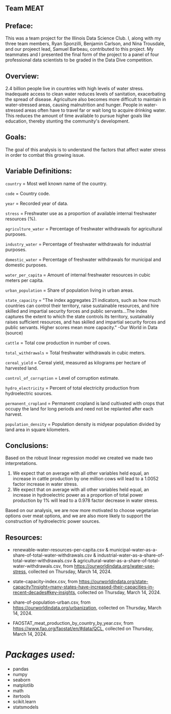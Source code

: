 ## Team MEAT

## Preface:

This was a team project for the Illinois Data Science Club. I, along with my three team members, Ryan Sponzilli, Benjamin Carlson, and Nina Trousdale, and our projeect lead, Samuel Barbeau, contributed to this project. My teammates and I presented the final form of the project to a panel of four professional data scientists to be graded in the Data Dive competition.

## Overview:

2.4 billion people live in countries with high levels of water stress. Inadequate access to clean water reduces levels of sanitation, exacerbating the spread of disease. Agriculture also becomes more difficult to maintain in water-stressed areas, causing malnutrition and hunger. People in water-stressed areas often have to travel far or wait long to acquire drinking water. This reduces the amount of time available to pursue higher goals like education, thereby stunting the community's development. 

## Goals: 

The goal of this analysis is to understand the factors that affect water stress in order to combat this growing issue.

## Variable Definitions:

`country` = Most well known name of the country.

`code` = Country code.

`year` = Recorded year of data.

`stress` = Freshwater use as a proportion of available internal freshwater resources (%).

`agriculture_water` = Percentage of freshwater withdrawals for agricultural purposes.

`industry_water` = Percentage of freshwater withdrawals for industrial purposes.

`domestic_water` = Percentage of freshwater withdrawals for municipal and domestic purposes.

`water_per_capita` = Amount of internal freshwater resources in cubic meters per capita.

`urban_population` = Share of population living in urban areas.

`state_capacity` = "The index aggregates 21 indicators, such as how much countries can control their territory, raise sustainable resources, and hire skilled and impartial security forces and public servants...The index captures the extent to which the state controls its territory, sustainably raises sufficient resources, and has
skilled and impartial security forces and public servants. Higher scores mean more capacity."  -Our World in Data (source)

`cattle` = Total cow production in number of cows.

`total_withdrawals` = Total freshwater withdrawals in cubic meters.

`cereal_yield` = Cereal yield, measured as kilograms per hectare of harvested land.

`control_of_corruption` = Level of corruption estimate.

`hydro_electricity` = Percent of total electricity production from hydroelectric sources.

`permanent_cropland` = Permanent cropland is land cultivated with crops that occupy the land for long periods and need not be replanted after each harvest.

`population_density` = Population density is midyear population divided by land area in square kilometers.

## Conclusions:

Based on the robust linear regression model we created we made two interpretations. 
1. We expect that on average with all other variables held equal, an increase in cattle production by one million cows will lead to a 1.0052 factor increase in water stress.
2. We expect that on average with all other variables held equal, an increase in hydroelectric power as a proportion of total power production by 1% will lead to a 0.978 factor decrease in water stress.

Based on our analysis, we are now more motivated to choose vegetarian options over meat options, and we are also more likely to support the construction of hydroelectric power sources.

## Resources:

- renewable-water-resources-per-capita.csv & municipal-water-as-a-share-of-total-water-withdrawals.csv & industrial-water-as-a-share-of-total-water-withdrawals.csv & agricultural-water-as-a-share-of-total-water-withdrawals.csv, from https://ourworldindata.org/water-use-stress, collected on Thursday, March 14, 2024.

- state-capacity-index.csv, from https://ourworldindata.org/state-capacity?insight=many-states-have-increased-their-capacities-in-recent-decades#key-insights, collected on Thursday, March 14, 2024.

- share-of-population-urban.csv, from https://ourworldindata.org/urbanization, collected on Thursday, March 14, 2024.

- FAOSTAT_meat_production_by_country_by_year.csv, from https://www.fao.org/faostat/en/#data/QCL, collected on Thursday, March 14, 2024.
  
# *Packages used:*

- pandas
- numpy
- seaborn
- matplotlib
- math
- itertools
- scikit.learn
- statsmodels
